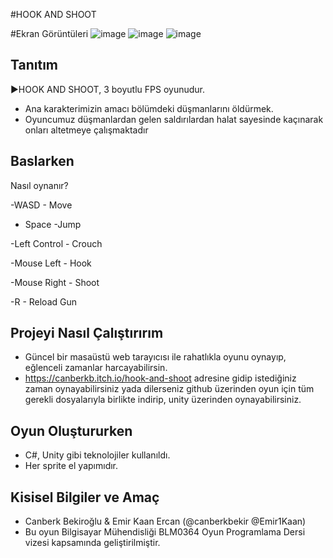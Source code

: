 
#HOOK AND SHOOT

#Ekran Görüntüleri
![image](https://user-images.githubusercontent.com/29103642/143787648-ea0be648-eddf-45af-9f1b-e29010d5e5f1.png)
![image](https://user-images.githubusercontent.com/29103642/143787667-74729dcd-7fd0-49f4-86d0-2e3d1e03d6b8.png)
![image](https://user-images.githubusercontent.com/29103642/143787622-55874d2b-53d1-410c-a9ab-068fa7736093.png)

## Tanıtım
►HOOK AND SHOOT, 3 boyutlu FPS oyunudur.
- Ana karakterimizin amacı bölümdeki düşmanlarını öldürmek. 
- Oyuncumuz düşmanlardan gelen saldırılardan halat sayesinde kaçınarak onları altetmeye çalışmaktadır



## Baslarken
 Nasıl oynanır?
 
-WASD - Move

- Space -Jump

-Left Control - Crouch

-Mouse Left - Hook

-Mouse Right - Shoot

-R - Reload Gun


## Projeyi Nasıl Çalıştırırım
- Güncel bir masaüstü web tarayıcısı ile rahatlıkla oyunu oynayıp, eğlenceli zamanlar harcayabilirsin.
- https://canberkb.itch.io/hook-and-shoot adresine gidip istediğiniz zaman oynayabilirsiniz yada dilerseniz github üzerinden oyun için tüm gerekli dosyalarıyla birlikte indirip, unity üzerinden oynayabilirsiniz.



## Oyun Oluştururken
- C#, Unity gibi teknolojiler kullanıldı.
- Her sprite el yapımıdır.

## Kisisel Bilgiler ve Amaç
- Canberk Bekiroğlu & Emir Kaan Ercan (@canberkbekir @Emir1Kaan)
- Bu oyun Bilgisayar Mühendisliği BLM0364 Oyun Programlama Dersi vizesi kapsamında geliştirilmiştir.
